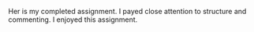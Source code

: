 Her is my completed assignment.  I payed close attention to structure and commenting.  I enjoyed this assignment.